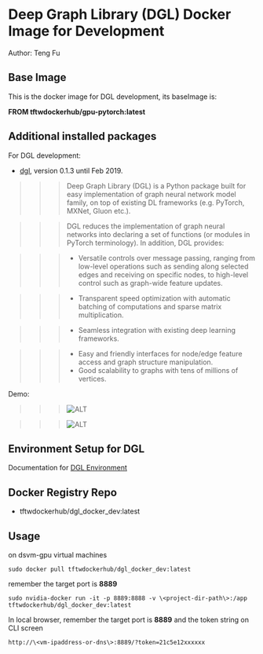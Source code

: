 # Deep Graph Library (DGL) Docker Image for Development #

Author: Teng Fu

## Base Image ##
This is the docker image for DGL development, its baseImage is:

__FROM tftwdockerhub/gpu-pytorch:latest__

## Additional installed packages ##

For DGL development:

-  [dgl](https://docs.dgl.ai/index.html), version 0.1.3 until Feb 2019.

>>>Deep Graph Library (DGL) is a Python package built for easy implementation of graph neural network model family, on top of existing DL frameworks (e.g. PyTorch, MXNet, Gluon etc.).

>>>DGL reduces the implementation of graph neural networks into declaring a set of functions (or modules in PyTorch terminology). In addition, DGL provides:

>>>- Versatile controls over message passing, ranging from low-level operations such as sending along selected edges and receiving on specific nodes, to high-level control such as graph-wide feature updates.

>>>- Transparent speed optimization with automatic batching of computations and sparse matrix multiplication.

>>>- Seamless integration with existing deep learning frameworks.

>>>- Easy and friendly interfaces for node/edge feature access and graph structure manipulation.
>>>- Good scalability to graphs with tens of millions of vertices.

Demo:

>>>![ALT](https://docs.dgl.ai/_images/sphx_glr_1_first_001.png "DGL Example")

>>>![ALT](https://s3.us-east-2.amazonaws.com/dgl.ai/tutorial/1_first/mailbox.png "Computation Graph")

## Environment Setup for DGL ##
Documentation for [DGL Environment](https://docs.dgl.ai/env_var.html)

## Docker Registry Repo ##

-  tftwdockerhub/dgl_docker_dev:latest

## Usage ##

on dsvm-gpu virtual machines


```
sudo docker pull tftwdockerhub/dgl_docker_dev:latest
```

remember the target port is __8889__
```
sudo nvidia-docker run -it -p 8889:8888 -v \<project-dir-path\>:/app tftwdockerhub/dgl_docker_dev:latest
```

In local browser, remember the target port is __8889__ and the token string on CLI screen
```
http://\<vm-ipaddress-or-dns\>:8889/?token=21c5e12xxxxxx
```